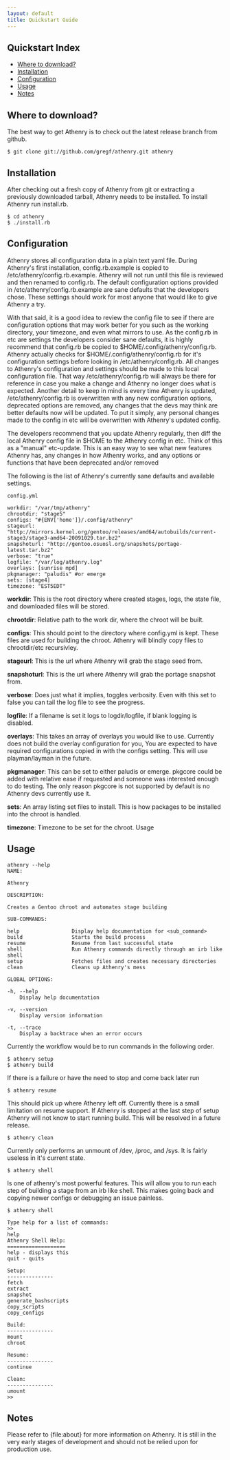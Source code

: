 ```yaml
---
layout: default
title: Quickstart Guide 
---
```


Quickstart Index 
----------------

* [Where to download?](#where_to_download)
* [Installation](#installation)
* [Configuration](#configuration)
* [Usage](#usage)
* [Notes](#notes)

Where to download?
------------------

The best way to get Athenry is to check out the latest release branch from
github.

    $ git clone git://github.com/gregf/athenry.git athenry

Installation
------------

After checking out a fresh copy of Athenry from git or extracting a previously
downloaded tarball, Athenry needs to be installed. To install Athenry run
install.rb.

    $ cd athenry
    $ ./install.rb

Configuration
-------------

Athenry stores all configuration data in a plain text yaml file. During
Athenry's first installation, config.rb.example is copied to
/etc/athenry/config.rb.example. Athenry will not run until this file is
reviewed and then renamed to config.rb. The default configuration options
provided in /etc/athenry/config.rb.example are sane defaults that the developers
chose. These settings should work for most anyone that would like to give
Athenry a try.

With that said, it is a good idea to review the config file to see if there are
configuration options that may work better for you such as the working directory,
your timezone, and even what mirrors to use. As the config.rb in etc are settings
the developers consider sane defaults, it is highly recommend that config.rb
be copied to $HOME/.config/athenry/config.rb. Athenry actually checks for
$HOME/.config/athenry/config.rb for it's configuration settings before looking
in /etc/athenry/config.rb. All changes to Athenry's configuration and settings
should be made to this local configuration file. That way /etc/athenry/config.rb
will always be there for reference in case you make a change and Athenry no
longer does what is expected. Another detail to keep in mind is every time
Athenry is updated, /etc/athenry/config.rb is overwritten with any new
configuration options, deprecated options are removed, any changes that the devs
may think are better defaults now will be updated. To put it simply, any personal
changes made to the config in etc will be overwritten with Athenry's updated config.

The developers recommend that you update Athenry regularly, then diff the local
Athenry config file in $HOME to the Athenry config in etc. Think of this as a
"manual" etc-update. This is an easy way to see what new features Athenry has,
any changes in how Athenry works, and any options or functions that have been
deprecated and/or removed

The following is the list of Athenry's currently sane defaults and available
settings.

`config.yml`

    workdir: "/var/tmp/athenry"
    chrootdir: "stage5"
    configs: "#{ENV['home']}/.config/athenry"
    stageurl: "http://mirrors.kernel.org/gentoo/releases/amd64/autobuilds/current-stage3/stage3-amd64-20091029.tar.bz2"
    snapshoturl: "http://gentoo.osuosl.org/snapshots/portage-latest.tar.bz2"
    verbose: "true"
    logfile: "/var/log/athenry.log"
    overlays: [sunrise mpd]
    pkgmanager: "paludis" #or emerge
    sets: [stage4]
    timezone: "EST5EDT"

**workdir**: This is the root directory where created stages, logs, the state file, and downloaded files will be stored.

**chrootdir**: Relative path to the work dir, where the chroot will be built.

**configs**: This should point to the directory where config.yml is kept. These
files are used for building the chroot. Athenry will blindly copy files to
chrootdir/etc recursivley.

**stageurl**: This is the url where Athenry will grab the stage seed from.

**snapshoturl**: This is the url where Athenry will grab the portage snapshot from.

**verbose**: Does just what it implies, toggles verbosity. Even with this set to
false you can tail the log file to see the progress.

**logfile**: If a filename is set it logs to logdir/logfile, if blank logging is
disabled.

**overlays**: This takes an array of overlays you would like to use. Currently
does not build the overlay configuration for you, You are expected to have
required configurations copied in with the configs setting. This will use
playman/layman in the future.

**pkgmanager**: This can be set to either paludis or emerge. pkgcore could be
added with relative ease if requested and someone was interested enough to do
testing. The only reason pkgcore is not supported by default is no Athenry devs
currently use it.

**sets**: An array listing set files to install. This is how packages to be
installed into the chroot is handled.

**timezone**: Timezone to be set for the chroot.  Usage

Usage
-----

    athenry --help
    NAME:

    Athenry

    DESCRIPTION:

    Creates a Gentoo chroot and automates stage building

    SUB-COMMANDS:

    help                 Display help documentation for <sub_command>
    build                Starts the build process
    resume               Resume from last successful state
    shell                Run Athenry commands directly through an irb like shell
    setup                Fetches files and creates necessary directories
    clean                Cleans up Athenry's mess

    GLOBAL OPTIONS:

    -h, --help
        Display help documentation

    -v, --version
        Display version information

    -t, --trace
        Display a backtrace when an error occurs

Currently the workflow would be to run commands in the following order.

    $ athenry setup
    $ athenry build

If there is a failure or have the need to stop and come back later run

    $ athenry resume

This should pick up where Athenry left off. Currently there is a small
limitation on resume support. If Athenry is stopped at the last step of setup
Athenry will not know to start running build. This will be resolved in a future
release.

    $ athenry clean

Currently only performs an unmount of /dev, /proc, and /sys. It is fairly
useless in it's current state.

    $ athenry shell

Is one of athenry's most powerful features. This will allow you to run each
step of building a stage from an irb like shell. This makes going back and
copying newer configs or debugging an issue painless.

    $ athenry shell

    Type help for a list of commands:
    >>
    help
    Athenry Shell Help:
    ===================
    help - displays this
    quit - quits

    Setup:
    ---------------
    fetch
    extract
    snapshot
    generate_bashscripts
    copy_scripts
    copy_configs

    Build:
    ---------------
    mount
    chroot

    Resume:
    ---------------
    continue

    Clean:
    ---------------
    umount
    >>

Notes
-----

Please refer to {file:about} for more information on Athenry. It is still in
the very early stages of development and should not be relied upon for
production use.
